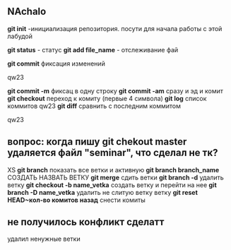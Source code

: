 ## NAchalo
**git init** -инициализация репозитория. посути для начала работы с этой лабудой


**git status** - статус
**git add file_name** - отслеживание фай

**git commit** фиксация изменений

qw23

**git commit -m** фиксац в одну строку
**git commit -am** сразу и эд и комит
**git checkout** переход к  комиту (первые 4 символа)
**git log** список коммитов
qw23
**git diff** сравнить с последним коммитом

qw23
## вопрос: когда пишу git chekout master удаляется файл "seminar", что сделал не тк?
XS
**git branch** показать все ветки и активную
**git branch branch_name** СОЗДАТЬ НАЗВАТЬ ВЕТКУ
**git merge** сдить ветки
**git branch -d** удалить ветку
**git checkout -b name_vetka** создать ветку и перейти на нее
**git branch -D name_vetka** удалить не слитую ветку ветку
**git reset HEAD~кол-во комитов назад** снести комиты


## не получилось конфликт сделатт
удалил ненужные ветки

